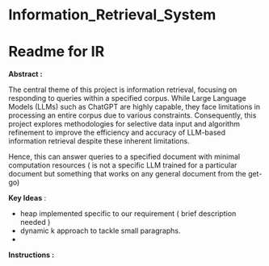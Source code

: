 # Information_Retrieval_System

# Readme for IR

**********************Abstract :********************** 

The central theme of this project is information retrieval, focusing on responding to queries within a specified corpus. While Large Language Models (LLMs) such as ChatGPT are highly capable, they face limitations in processing an entire corpus due to various constraints. Consequently, this project explores methodologies for selective data input and algorithm refinement to improve the efficiency and accuracy of LLM-based information retrieval despite these inherent limitations.

Hence, this can answer queries to a specified document with minimal computation resources ( is not a specific LLM trained for a particular document but something that works on any general document from the get-go) 

********************Key Ideas******************** : 

- heap implemented specific to our requirement ( brief description needed )
- dynamic k approach to tackle small paragraphs.
- 

******Instructions :******

